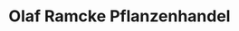 ---
title: "Olaf Ramcke Pflanzenhandel"
url: /hasloh/olaf-ramcke-pflanzenhandel/
shop: Garten-Center
---